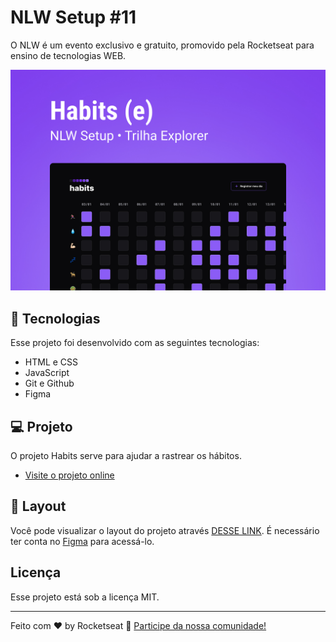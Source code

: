 # NLW Setup #11

O NLW é um evento exclusivo e gratuito, promovido pela Rocketseat para ensino de tecnologias WEB.

![Layout no figma](.github/preview.jpg)

## 🚀 Tecnologias

Esse projeto foi desenvolvido com as seguintes tecnologias:

- HTML e CSS
- JavaScript
- Git e Github
- Figma

## 💻 Projeto

O projeto Habits serve para ajudar a rastrear os hábitos.

- [Visite o projeto online](https://elandeyan.github.io/nlw-setup-11/)

## 🔖 Layout

Você pode visualizar o layout do projeto através [DESSE LINK](https://www.figma.com/community/file/1195327109778210238). É necessário ter conta no [Figma](https://figma.com) para acessá-lo.

## Licença

Esse projeto está sob a licença MIT.

---

Feito com ♥ by Rocketseat :wave: [Participe da nossa comunidade!](https://discord.gg/rocketseat)
